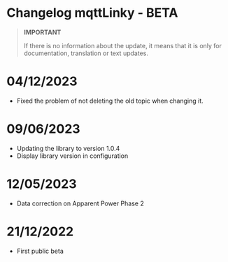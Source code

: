 # Changelog mqttLinky - BETA

>**IMPORTANT**
>
>If there is no information about the update, it means that it is only for documentation, translation or text updates.

# 04/12/2023
- Fixed the problem of not deleting the old topic when changing it.

# 09/06/2023
- Updating the library to version 1.0.4
- Display library version in configuration

# 12/05/2023
- Data correction on Apparent Power Phase 2

# 21/12/2022
- First public beta
